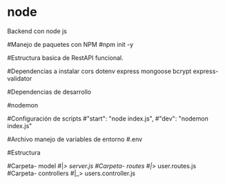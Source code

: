 # node
Backend con node js

#Manejo de paquetes con NPM
  #npm init -y


#Estructura basica de RestAPI funcional.

#Dependencias a instalar
  cors
  dotenv
  express
  mongoose
  bcrypt
  express-validator

#Dependencias de desarrollo

  #nodemon

#Configuración de scripts
  #"start": "node index.js",
  #"dev": "nodemon index.js"

#Archivo manejo de variables de entorno
  #.env

#Estructura

  #Carpeta- model
            #|_> server.js
  #Carpeta- routes
            #|_> user.routes.js
  #Carpeta- controllers
            #|_> users.controller.js